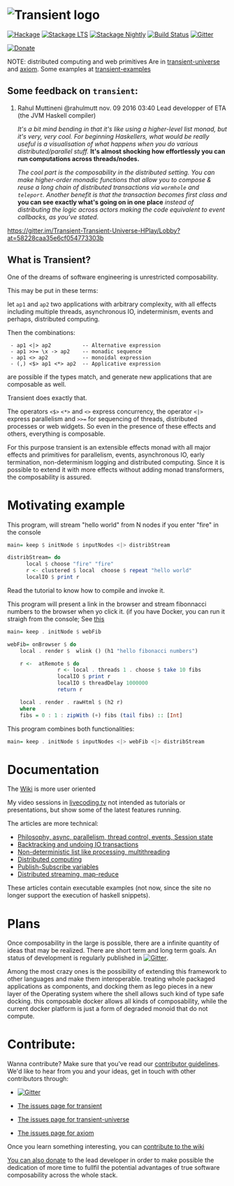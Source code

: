 ![Transient logo](https://github.com/transient-haskell/transient/raw/master/logo.png)
=========

[![Hackage](https://img.shields.io/hackage/v/transient.svg)](http://hackage.haskell.org/package/transient)
[![Stackage LTS](http://stackage.org/package/transient/badge/lts)](http://stackage.org/lts/package/transient)
[![Stackage Nightly](http://stackage.org/package/transient/badge/nightly)](http://stackage.org/nightly/package/transient)
[![Build Status](https://api.travis-ci.org/transient-haskell/transient.png?branch=master)](https://travis-ci.org/transient-haskell/transient)
[![Gitter](https://badges.gitter.im/theam/haskell-do.svg)](https://gitter.im/Transient-Transient-Universe-HPlay/Lobby?utm_source=share-link&utm_medium=link&utm_campaign=share-link)

[![Donate](https://www.paypalobjects.com/en_US/i/btn/btn_donate_LG.gif)](https://agocorona.github.io/donation.html)

NOTE: distributed computing and web primitives Are in [transient-universe](https://github.com/transient-haskell/transient-universe) and [axiom](https://github.com/transient-haskell/axiom). Some examples at [transient-examples](https://github.com/transient-haskell/transient-examples) 


## Some feedback on `transient`:

1. Rahul Muttineni @rahulmutt nov. 09 2016 03:40  Lead developper of ETA (the JVM Haskell compiler)

   *It's a bit mind bending in that it's like using a higher-level list monad, but it's very, very cool. For beginning Haskellers, what would be really useful is a visualisation of what happens when you do various distributed/parallel stuff.* **It's almost shocking how effortlessly you can run computations across threads/nodes.**

   *The cool part is the composability in the distributed setting. *You can make higher-order monadic functions that allow you to compose & reuse a long chain of distributed transactions via `wormhole` and `teleport`*. Another benefit is that the transaction becomes first class and* **you can see exactly what's going on in one place** *instead of distributing the logic across actors making the code equivalent to event callbacks, as you've stated.*

  https://gitter.im/Transient-Transient-Universe-HPlay/Lobby?at=58228caa35e6cf054773303b

## What is Transient?

One of the dreams of software engineering is unrestricted composability.

This may be put in these terms:

let `ap1` and `ap2` two applications with arbitrary complexity, with all effects including multiple threads, asynchronous IO, indeterminism, events and perhaps, distributed computing.

Then the combinations:

     - ap1 <|> ap2          -- Alternative expression
     - ap1 >>= \x -> ap2    -- monadic sequence
     - ap1 <> ap2           -- monoidal expression
     - (,) <$> ap1 <*> ap2  -- Applicative expression

are possible if the types match, and generate new applications that are composable as well.

Transient does exactly that.

The operators `<$>` `<*>` and `<>` express concurrency, the operator `<|>` express parallelism and `>>=` for sequencing of threads, distributed processes or web widgets. So even in the presence of these effects and others, everything is composable.

For this purpose transient is an extensible effects monad with all major effects and primitives for parallelism, events, asynchronous IO, early termination, non-determinism logging and distributed computing. Since it is possible to extend it with more effects without adding monad transformers, the composability is assured.

Motivating example
==================
This program, will stream "hello world"  from N nodes if you enter "fire" in the console

```Haskell
main= keep $ initNode $ inputNodes <|> distribStream

distribStream= do
      local $ choose "fire" "fire"
      r <- clustered $ local  choose $ repeat "hello world"
      localIO $ print r
```
Read the tutorial to know how to compile and invoke it.

This program will present a link in the browser and stream fibonnacci numbers to the browser when
yo click it.  (if you have Docker, you can run it straigh from the console; See [this](https://github.com/transient-haskell/axiom#how-to-install--run-fast)

```Haskell
main= keep . initNode $ webFib

webFib= onBrowser $ do
    local . render $  wlink () (h1 "hello fibonacci numbers")

    r <-  atRemote $ do
                r <- local . threads 1 . choose $ take 10 fibs
                localIO $ print r
                localIO $ threadDelay 1000000
                return r

    local . render . rawHtml $ (h2 r)
    where
    fibs = 0 : 1 : zipWith (+) fibs (tail fibs) :: [Int]
```

This program combines both functionalities:

```haskell
main= keep . initNode $ inputNodes <|> webFib <|> distribStream
```

Documentation
=============

The [Wiki](https://github.com/agocorona/transient/wiki) is more user oriented

My video sessions in [livecoding.tv](https://www.livecoding.tv/agocorona/videos/) not intended as tutorials or presentations, but show some of the latest features running.

The articles are more technical:

- [Philosophy, async, parallelism, thread control, events, Session state](https://www.fpcomplete.com/user/agocorona/EDSL-for-hard-working-IT-programmers?show=tutorials)
- [Backtracking and undoing IO transactions](https://www.fpcomplete.com/user/agocorona/the-hardworking-programmer-ii-practical-backtracking-to-undo-actions?show=tutorials)
- [Non-deterministic list like processing, multithreading](https://www.fpcomplete.com/user/agocorona/beautiful-parallel-non-determinism-transient-effects-iii?show=tutorials)
- [Distributed computing](https://www.fpcomplete.com/user/agocorona/moving-haskell-processes-between-nodes-transient-effects-iv?show=tutorials)
- [Publish-Subscribe variables](https://www.schoolofhaskell.com/user/agocorona/publish-subscribe-variables-transient-effects-v)
- [Distributed streaming, map-reduce](https://www.schoolofhaskell.com/user/agocorona/estimation-of-using-distributed-computing-streaming-transient-effects-vi-1)

These articles contain executable examples (not now, since the site no longer support the execution of haskell snippets).


Plans
=====
Once composability in the large is possible, there are a infinite quantity of ideas that may be realized. There are short term and long term goals. An status of development is regularly published in [![Gitter](https://badges.gitter.im/theam/haskell-do.svg)](https://gitter.im/Transient-Transient-Universe-HPlay/Lobby?utm_source=share-link&utm_medium=link&utm_campaign=share-link).  

Among the most crazy ones is the possibility of extending this framework to other languages and make them interoperable. treating whole packaged applications as components, and docking them as lego pieces in a new layer of the Operating system where the shell allows such kind of type safe docking. this composable docker allows all kinds of composability, while the current docker platform is just a form of degraded monoid that do not compute.

Contribute:
==========
Wanna contribute? Make sure that you've read our [contributor guidelines](https://github.com/transient-haskell/transient/blob/master/CONTRIBUTING.md). We'd like to hear from you and your ideas, get in touch with other contributors through:

- [![Gitter](https://badges.gitter.im/theam/haskell-do.svg)](https://gitter.im/Transient-Transient-Universe-HPlay/Lobby?utm_source=share-link&utm_medium=link&utm_campaign=share-link)

- [The issues page for transient](https://github.com/transient-haskell/transient/issues) 
- [The issues page for transient-universe](https://github.com/transient-haskell/transient-universe/issues) 
- [The issues page for axiom](https://github.com/transient-haskell/axiom/issues) 

Once you learn something interesting, you can [contribute to the wiki](https://github.com/transient-haskell/transient/wiki)

[You can also donate](https://agocorona.github.io/donation.html) to the lead developer in order to make possible the dedication of more time to fullfil the potential advantages of true software composability across the whole stack.

